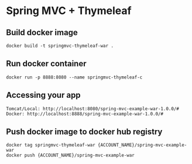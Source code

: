 # Spring MVC + Thymeleaf

## Build docker image
	docker build -t springmvc-thymeleaf-war .

## Run docker container
	docker run -p 8888:8080 --name springmvc-thymeleaf-c  

## Accessing your app
	Tomcat/Local: http://localhost:8080/spring-mvc-example-war-1.0.0/#
	Docker: http://localhost:8888/spring-mvc-example-war-1.0.0/#

## Push docker image to docker hub registry
	docker tag springmvc-thymeleaf-war {ACCOUNT_NAME}/spring-mvc-example-war
	docker push {ACCOUNT_NAME}/spring-mvc-example-war

